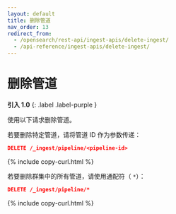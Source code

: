 ```yaml
---
layout: default
title: 删除管道
nav_order: 13
redirect_from:
  - /opensearch/rest-api/ingest-apis/delete-ingest/
  - /api-reference/ingest-apis/delete-ingest/
---
```


# 删除管道
**引入 1.0**
{: .label .label-purple }

使用以下请求删除管道。

若要删除特定管道，请将管道 ID 作为参数传递：

```json
DELETE /_ingest/pipeline/<pipeline-id>
```
{% include copy-curl.html %}

若要删除群集中的所有管道，请使用通配符（ `*`）：

```json
DELETE /_ingest/pipeline/*
```
{% include copy-curl.html %}
